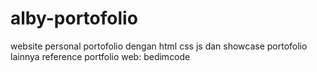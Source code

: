 # alby-portofolio
website personal portofolio dengan html css js dan showcase portofolio lainnya
reference portfolio web: bedimcode
